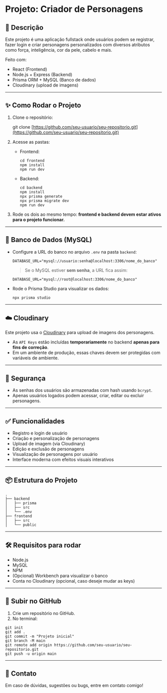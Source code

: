 # Projeto: Criador de Personagens

## 🧐 Descrição

Este projeto é uma aplicação fullstack onde usuários podem se registrar, fazer login e criar personagens personalizados com diversos atributos como força, inteligência, cor da pele, cabelo e mais.

Feito com:

* React (Frontend)
* Node.js + Express (Backend)
* Prisma ORM + MySQL (Banco de dados)
* Cloudinary (upload de imagens)

---

## ✨ Como Rodar o Projeto

1. Clone o repositório:

   git clone [https://github.com/seu-usuario/seu-repositorio.git](https://github.com/seu-usuario/seu-repositorio.git)

2. Acesse as pastas:

   * Frontend:

     ```
     cd frontend
     npm install
     npm run dev
     ```

   * Backend:

     ```
     cd backend
     npm install
     npx prisma generate
     npx prisma migrate dev
     npm run dev
     ```

3. Rode os dois ao mesmo tempo: **frontend e backend devem estar ativos para o projeto funcionar.**

---

## 💾 Banco de Dados (MySQL)

* Configure a URL do banco no arquivo `.env` na pasta `backend`:

  ```
  DATABASE_URL="mysql://usuario:senha@localhost:3306/nome_do_banco"
  ```

  > Se o MySQL estiver **sem senha**, a URL fica assim:

  ```
  DATABASE_URL="mysql://root@localhost:3306/nome_do_banco"
  ```

* Rode o Prisma Studio para visualizar os dados:

  ```
  npx prisma studio
  ```

---

## ☁️ Cloudinary

Este projeto usa o [Cloudinary](https://cloudinary.com/) para upload de imagens dos personagens.

* As `API Keys` estão incluídas **temporariamente** no backend **apenas para fins de correção**.
* Em um ambiente de produção, essas chaves devem ser protegidas com variáveis de ambiente.

---

## 🔐 Segurança

* As senhas dos usuários são armazenadas com hash usando `bcrypt`.
* Apenas usuários logados podem acessar, criar, editar ou excluir personagens.

---

## ✅ Funcionalidades

* Registro e login de usuário
* Criação e personalização de personagens
* Upload de imagem (via Cloudinary)
* Edição e exclusão de personagens
* Visualização de personagens por usuário
* Interface moderna com efeitos visuais interativos

---

## 📦 Estrutura do Projeto

```
.
├── backend
│   ├── prisma
│   ├── src
│   └── .env
├── frontend
│   ├── src
│   └── public
```

---

## 🛠️ Requisitos para rodar

* Node.js
* MySQL
* NPM
* (Opcional) Workbench para visualizar o banco
* Conta no Cloudinary (opcional, caso deseje mudar as keys)

---

## 💙 Subir no GitHub

1. Crie um repositório no GitHub.
2. No terminal:

```
git init
git add .
git commit -m "Projeto inicial"
git branch -M main
git remote add origin https://github.com/seu-usuario/seu-repositorio.git
git push -u origin main
```

---

## 📧 Contato

Em caso de dúvidas, sugestões ou bugs, entre em contato comigo!
